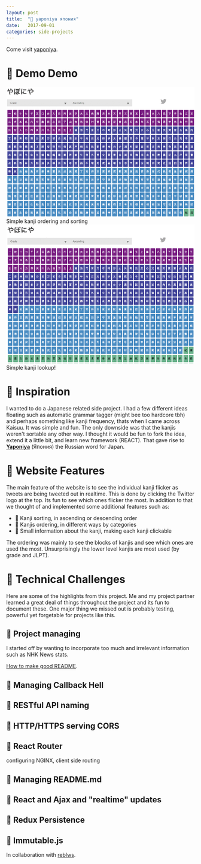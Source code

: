 ```yaml
---
layout: post
title:  "🐝 yaponiya япония"
date:   2017-09-01
categories: side-projects
---
```

Come visit <a href="http://yaponiya.reblws.me">yaponiya</a>.
# 🐝 Demo Demo
<div class="capContainer">
  <img class="blogpic" src="/photos/yapopics/5yUtILqOed.gif" />
	<div class="caption">
		Simple kanji ordering and sorting
	</div>
</div>

<div class="capContainer">
  <img class="blogpic" src="/photos/yapopics/WaHbGeUHa2.gif" />
	<div class="caption">
		Simple kanji lookup!
	</div>
</div>

# 🐝 Inspiration
I wanted to do a Japanese related side project. I had a few different ideas floating such as automatic grammar tagger (might bee too hardcore tbh) and perhaps something like kanji frequency, thats when I came across Kaisuu. It was simple and fun. The only downside was that the kanjis weren't sortable any other way. I thought it would be fun to fork the idea, extend it a little bit, and learn new framework (REACT). That gave rise to <a href="http://yaponiya.reblws.me">**Yaponiya**</a> (Япония) the Russian word for Japan.

# 🐝 Website Features
The main feature of the website is to see the individual kanji flicker as tweets are being tweeted out in realtime. This is done by clicking the Twitter logo at the top. Its fun to see which ones flicker the most. In addition to that we thought of and implemented some additional features such as:

- 🌸 Kanji sorting, in ascending or descending order
- 🌸 Kanjis ordering, in different ways by categories
- 🌸 Small information about the kanji, making each kanji clickable

The ordering was mainly to see the blocks of kanjis and see which ones are used the most. Unsurprisingly the lower level kanjis are most used (by grade and JLPT).

# 🐝 Technical Challenges
Here are some of the highlights from this project. Me and my project partner learned a great deal of things throughout the project and its fun to document these. One major thing we missed out is probably testing, powerful yet forgetable for projects like this.
## 🐊 Project managing
I started off by wanting to incorporate too much and irrelevant information such as NHK News stats.

<a href="https://github.com/matiassingers/awesome-readme">How to make good README</a>.
## 🐊 Managing Callback Hell
## 🐊 RESTful API naming
## 🐊 HTTP/HTTPS serving CORS
## 🐊 React Router
configuring NGINX, client side routing
## 🐊 Managing README.md
## 🐊 React and Ajax and "realtime" updates
## 🐊 Redux Persistence
## 🐊 Immutable.js

In collaboration with <a href="https://github.com/reblws">reblws</a>.
